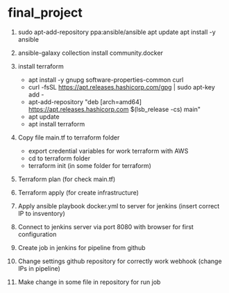 # final_project

1) sudo apt-add-repository ppa:ansible/ansible
   apt update
   apt install -y ansible
2) ansible-galaxy collection install community.docker

3) install terraform
   - apt install -y gnupg software-properties-common curl
   - curl -fsSL https://apt.releases.hashicorp.com/gpg | sudo apt-key add -
   - apt-add-repository "deb [arch=amd64] https://apt.releases.hashicorp.com $(lsb_release -cs) main"
   - apt update
   - apt install terraform

4) Copy file main.tf to terraform folder
   - export credential variables for work terraform with AWS
   - cd to terraform folder
   - terraform init (in some folder for terraform)

5) Terraform plan (for check main.tf)

6) Terraform apply (for create infrastructure)

7) Apply ansible playbook docker.yml to server for jenkins (insert correct IP to insventory)

8) Connect to jenkins server via port 8080 with browser for first configuration

9) Create job in jenkins for pipeline from github

10) Change settings github repository for correctly work webhook
    (change IPs in pipeline)

11) Make change in some file in repository for run job

